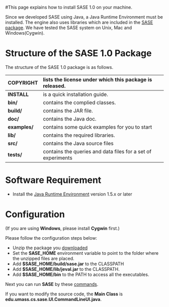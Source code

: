 #This page explains how to install SASE 1.0 on your machine.

Since we developed SASE using Java, a Java Runtime Environment must be installed. The engine also uses libraries which are included in the [SASE package](http://code.google.com/p/sase-umass/downloads/list). We have tested the SASE system on Unix, Mac and Windows(Cygwin).

# Structure of the SASE 1.0 Package #
The structure of the SASE 1.0 package is as follows.



| **COPYRIGHT**  | lists the license under which this package is released.|
|:---------------|:-------------------------------------------------------|
| **INSTALL**        | is a quick installation guide.                         |
| **bin/**       | contains the complied classes.                         |
| **build/**     | contains the JAR file.                                 |
| **doc/**       | contains the Java doc.                                 |
| **examples/**  | contains some quick examples for you to start          |
| **lib/**       | contains the required libraries.                       |
| **src/**       | contains the Java source files                         |
| **tests/**     | contains the queries and data files for a set of experiments |

# Software Requirement #

  * Install the [Java Runtime Environment](http://www.oracle.com/technetwork/java/javase/downloads/index.html) version 1.5.x or later

# Configuration #
(If you are using **Windows**, please install **Cygwin** first.)

Please follow the configuration steps below:

  * Unzip the package you [downloaded](http://code.google.com/p/sase-umass/downloads/list)
  * Set the **SASE\_HOME** environment variable to point to the folder where the unzipped files are placed.
  * Add **$SASE\_HOME/build/sase.jar** to the CLASSPATH
  * Add **$SASE\_HOME/lib/jeval.jar** to the CLASSPATH.
  * Add **$SASE\_HOME/bin** to the PATH to access all the executables.


Next you can run **SASE** by these [commands](http://code.google.com/p/sase-umass/wiki/02RunExperiments).

If you want to modify the source code, the **Main Class** is **edu.umass.cs.sase.UI.CommandLineUI.java**.